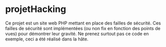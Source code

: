 # projetHacking

Ce projet est un site web PHP mettant en place des failles de sécurité. Ces failles de sécurité sont implémentées (ou non fix en fonction des points de vues) pour démontrer leur gravité. Ne prenez surtout pas ce code en exemple, ceci a été réalisé dans la hâte.